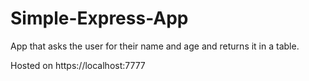 # Simple-Express-App


App that asks the user for their name and age and returns it in a table.

Hosted on https://localhost:7777


